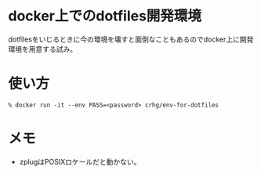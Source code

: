 # docker上でのdotfiles開発環境

dotfilesをいじるときに今の環境を壊すと面倒なこともあるのでdocker上に開発環境を用意する試み。

# 使い方

```console
% docker run -it --env PASS=<password> crhg/env-for-dotfiles
```

# メモ

* zplugはPOSIXロケールだと動かない。
